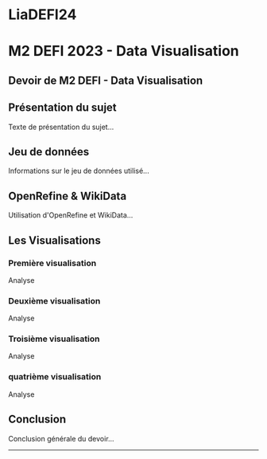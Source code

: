 # LiaDEFI24
# M2 DEFI 2023 - Data Visualisation

## Devoir de M2 DEFI - Data Visualisation

## Présentation du sujet
Texte de présentation du sujet...

## Jeu de données
Informations sur le jeu de données utilisé...

## OpenRefine & WikiData
Utilisation d'OpenRefine et WikiData...

##  Les Visualisations

### Première visualisation
Analyse

### Deuxième visualisation
Analyse

### Troisième visualisation
Analyse

### quatrième visualisation
Analyse 


## Conclusion
Conclusion générale du devoir...

---

